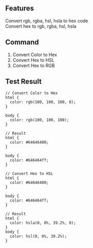 ## Features

Convert rgb, rgba, hsl, hsla to hex code  
Convert hex to rgb, rgba, hsl, hsla

## Command

1. Convert Color to Hex
2. Convert Hex to HSL
3. Convert Hex to RGB

## Test Result

```
// Convert Color to Hex
html {
  color: rgb(100, 100, 100, 0);
}

body {
  color: rgb(100, 100, 100);
}

// Result
html {
  color: #64646400;
}

body {
  color: #646464ff;
}

```

```
// Convert Hex to HSL
html {
  color: #64646400;
}

body {
  color: #646464ff;
}

// Result
html {
  color: hsla(0, 0%, 39.2%, 0);
}
body {
  color: hsl(0, 0%, 39.2%);
}

```
